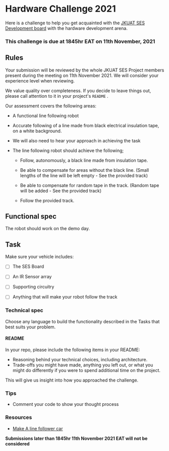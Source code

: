# Hardware Challenge 2021

Here is a challenge to help you get acquainted with the [JKUAT SES Development board](https://github.com/JKUATSES/sesBoardv1) with the hardware development arena.

### This challenge is due at 1845hr EAT on 11th November, 2021

## Rules

Your submission will be reviewed by the whole JKUAT SES Project members present during the meeting on 11th November 2021. We will consider your experience level when reviewing.

We value quality over completeness. If you decide to leave things out, please call attention to it in your project's `README` .

Our assessment covers the following areas:

*   A functional line following robot
*   Accurate following of a line made from black electrical insulation tape, on a white background.
*   We will also need to hear your approach in achieving the task
*   The line following robot should achieve the following;

    - Follow, autonomously, a black line made from insulation tape.

    - Be able to compensate for areas without the black line. (Small lengths of the line will be left empty - See the provided track)

    - Be able to compensate for random tape in the track. (Random tape will be added - See the provided track)

    - Follow the provided track.


## Functional spec

The robot should work on the demo day.

## Task

Make sure your vehicle includes:

* [ ] The SES Board

* [ ] An IR Sensor array

* [ ] Supporting circuitry

* [ ] Anything that will make your robot follow the track


### Technical spec

Choose any language to build the functionality described in the Tasks that best suits your problem.

#### README

In your repo, please include the following items in your README:

*   Reasoning behind your technical choices, including architecture.
*   Trade-offs you might have made, anything you left out, or what you might do differently if you were to spend additional time on the project.

This will give us insight into how you approached the challenge.

### Tips

* Comment your code to show your thought process

### Resources

* [Make A line follower car](https://www.pcbway.com/blog/Activities/Make_Arduino_Line_Follower_Robot_Car_with_Arduino_UNO__L298N_Motor_Driver__IR_Sensor.html)


**Submissions later than 1845hr 11th November 2021 EAT will not be considered**
